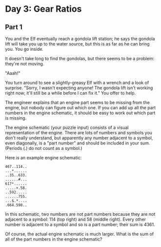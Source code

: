 # Day 3: Gear Ratios

## Part 1

You and the Elf eventually reach a gondola lift station; he says the gondola lift will take you up to the water source,
but this is as far as he can bring you. You go inside.

It doesn't take long to find the gondolas, but there seems to be a problem: they're not moving.

"Aaah!"

You turn around to see a slightly-greasy Elf with a wrench and a look of surprise.
"Sorry, I wasn't expecting anyone! The gondola lift isn't working right now; it'll still be a while before I can fix it."
You offer to help.

The engineer explains that an engine part seems to be missing from the engine, but nobody can figure out which one.
If you can add up all the part numbers in the engine schematic, it should be easy to work out which part is missing.

The engine schematic (your puzzle input) consists of a visual representation of the engine.
There are lots of numbers and symbols you don't really understand, but apparently any number adjacent to a symbol,
even diagonally, is a "part number" and should be included in your sum. (Periods (.) do not count as a symbol.)

Here is an example engine schematic:

```
467..114..
...*......
..35..633.
......#...
617*......
.....+.58.
..592.....
......755.
...$.*....
.664.598..
```

In this schematic, two numbers are not part numbers because they are not adjacent to a symbol:
114 (top right) and 58 (middle right). Every other number is adjacent to a symbol and so is a part number;
their sum is 4361.

Of course, the actual engine schematic is much larger. What is the sum of all of the part numbers in the engine schematic?
